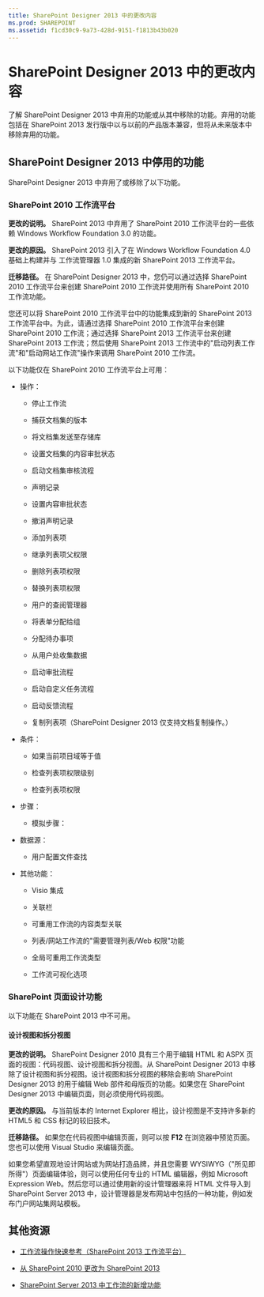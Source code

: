 ```yaml
---
title: SharePoint Designer 2013 中的更改内容
ms.prod: SHAREPOINT
ms.assetid: f1cd30c9-9a73-428d-9151-f1813b43b020
---
```



# SharePoint Designer 2013 中的更改内容
了解 SharePoint Designer 2013 中弃用的功能或从其中移除的功能。弃用的功能包括在 SharePoint 2013 发行版中以与以前的产品版本兼容，但将从未来版本中移除弃用的功能。
## SharePoint Designer 2013 中停用的功能
<a name="WhatsChangedSharePointDesigner2013_DiscontinuedFeatures"> </a>

SharePoint Designer 2013 中弃用了或移除了以下功能。
  
    
    

### SharePoint 2010 工作流平台
<a name="WhatsChangedSharePointDesigner2013_WorkflowPlatform"> </a>

 **更改的说明。** SharePoint 2013 中弃用了 SharePoint 2010 工作流平台的一些依赖 Windows Workflow Foundation 3.0 的功能。
  
    
    
 **更改的原因。** SharePoint 2013 引入了在 Windows Workflow Foundation 4.0 基础上构建并与 工作流管理器 1.0 集成的新 SharePoint 2013 工作流平台。
  
    
    
 **迁移路径。** 在 SharePoint Designer 2013 中，您仍可以通过选择 SharePoint 2010 工作流平台来创建 SharePoint 2010 工作流并使用所有 SharePoint 2010 工作流功能。
  
    
    
您还可以将 SharePoint 2010 工作流平台中的功能集成到新的 SharePoint 2013 工作流平台中。为此，请通过选择 SharePoint 2010 工作流平台来创建 SharePoint 2010 工作流；通过选择 SharePoint 2013 工作流平台来创建 SharePoint 2013 工作流；然后使用 SharePoint 2013 工作流中的"启动列表工作流"和"启动网站工作流"操作来调用 SharePoint 2010 工作流。 
  
    
    
以下功能仅在 SharePoint 2010 工作流平台上可用：
  
    
    

- 操作：
    
  - 停止工作流
    
  
  - 捕获文档集的版本
    
  
  - 将文档集发送至存储库
    
  
  - 设置文档集的内容审批状态
    
  
  - 启动文档集审核流程
    
  
  - 声明记录
    
  
  - 设置内容审批状态
    
  
  - 撤消声明记录
    
  
  - 添加列表项 
    
  
  - 继承列表项父权限
    
  
  - 删除列表项权限
    
  
  - 替换列表项权限
    
  
  - 用户的查阅管理器
    
  
  - 将表单分配给组
    
  
  - 分配待办事项
    
  
  - 从用户处收集数据
    
  
  - 启动审批流程
    
  
  - 启动自定义任务流程
    
  
  - 启动反馈流程
    
  
  - 复制列表项（SharePoint Designer 2013 仅支持文档复制操作。）
    
  
- 条件：
    
  - 如果当前项目域等于值
    
  
  - 检查列表项权限级别
    
  
  - 检查列表项权限
    
  
- 步骤：
    
  - 模拟步骤：
    
  
- 数据源：
    
  - 用户配置文件查找
    
  
- 其他功能：
    
  - Visio 集成
    
  
  - 关联栏
    
  
  - 可重用工作流的内容类型关联
    
  
  - 列表/网站工作流的"需要管理列表/Web 权限"功能
    
  
  - 全局可重用工作流类型
    
  
  - 工作流可视化选项
    
  

### SharePoint 页面设计功能
<a name="WhatsChangedSharePointDesigner2013_PageDesignFeatures"> </a>

以下功能在 SharePoint 2013 中不可用。
  
    
    

#### 设计视图和拆分视图
<a name="WhatsChangedSharePointDesigner2013_DesignViewSplitView"> </a>

 **更改的说明。** SharePoint Designer 2010 具有三个用于编辑 HTML 和 ASPX 页面的视图：代码视图、设计视图和拆分视图。从 SharePoint Designer 2013 中移除了设计视图和拆分视图。设计视图和拆分视图的移除会影响 SharePoint Designer 2013 的用于编辑 Web 部件和母版页的功能。如果您在 SharePoint Designer 2013 中编辑页面，则必须使用代码视图。
  
    
    
 **更改的原因。** 与当前版本的 Internet Explorer 相比，设计视图是不支持许多新的 HTML5 和 CSS 标记的较旧技术。 
  
    
    
 **迁移路径。** 如果您在代码视图中编辑页面，则可以按 **F12** 在浏览器中预览页面。您也可以使用 Visual Studio 来编辑页面。
  
    
    
如果您希望直观地设计网站或为网站打造品牌，并且您需要 WYSIWYG（"所见即所得"）页面编辑体验，则可以使用任何专业的 HTML 编辑器，例如 Microsoft Expression Web。然后您可以通过使用新的设计管理器来将 HTML 文件导入到 SharePoint Server 2013 中，设计管理器是发布网站中包括的一种功能，例如发布门户网站集网站模板。
  
    
    

## 其他资源
<a name="WhatsChangedSharePointDesigner2013_AdditionalResources"> </a>


-  [工作流操作快速参考（SharePoint 2013 工作流平台）](workflow-actions-quick-reference-sharepoint-2013-workflow-platform.md)
    
  
-  [从 SharePoint 2010 更改为 SharePoint 2013](http://technet.microsoft.com/zh-cn/library/ff607742%28office.15%29.aspx)
    
  
-  [SharePoint Server 2013 中工作流的新增功能](http://technet.microsoft.com/zh-cn/library/jj219638%28office.15%29.aspx)
    
  

  
    
    

